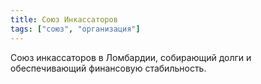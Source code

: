 ```yaml
---
title: Союз Инкассаторов
tags: ["союз", "организация"]
---
```


Союз инкассаторов в Ломбардии, собирающий долги и обеспечивающий финансовую стабильность.